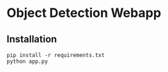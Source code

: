 # Object Detection Webapp



## Installation

```
pip install -r requirements.txt  
python app.py
```
